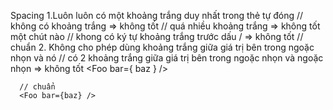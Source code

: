 Spacing 
1.Luôn luôn có một khoảng trắng duy nhất trong thẻ tự đóng 
    // không có khoảng trắng  => không tốt
    <Foo/>
    // quá nhiều khoảng trắng  => không tốt một chút nào 
    <Foo                 />
    // khong có ký tự khoảng trắng trước dấu / => không tốt
    <Foo
    />
    // chuẩn
    <Foo />
  2. Không cho phép dùng khoảng trắng giữa giá trị bên trong ngoặc nhọn và nó
      // có 2 khoảng trắng giữa giá trị bên trong ngoặc nhọn và ngoặc nhọn => không tốt
      <Foo bar={ baz } />

      // chuẩn 
      <Foo bar={baz} />
